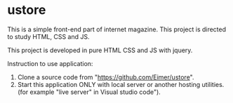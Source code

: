# ustore
This is a simple front-end part of internet magazine. This project is directed to study HTML, CSS and JS.

This project is developed in pure HTML CSS and JS with jquery.

Instruction to use application:

1. Clone a source code from "https://github.com/Eimer/ustore".
2. Start this application ONLY with local server or another hosting utilities. (for example "live server" in Visual    studio code").
